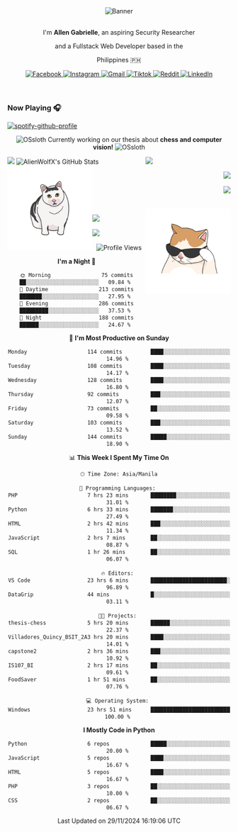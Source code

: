 <!-- AlienWolfX -->
<div align="center">
  <div>
    <!-- ME -->
    <img src="assets/banner.png" alt="Banner" />
    <div>
      <br />
      <p>I'm <b>Allen Gabrielle</b>, an aspiring Security Researcher</p>
      <p>and a Fullstack Web Developer based in the</p>
      <p>Philippines 🇵🇭</p>
    </div>
    <!-- Start Socials -->
    <div style="gap: 4px; align-items: center; margin-top: 10px">
      <a href="https://www.facebook.com/cruizallen">
        <img src="https://img.shields.io/badge/Facebook-blue?logo=facebook" alt="Facebook">
      </a>
      <a href="https://www.instagram.com/cruizallen">
        <img src="https://img.shields.io/badge/Instagram-purple?logo=instagram" alt="Instagram">
      </a>
      <a href="mailto:allengabrielle.cruiz@carsu.edu.ph">
        <img src="https://img.shields.io/badge/Gmail-white?logo=gmail" alt="Gmail">
      </a>
      <a href="https://www.tiktok.com/@cruizallen">
        <img src="https://img.shields.io/badge/Tiktok-black?logo=tiktok" alt="Tiktok">
      </a>
      <a href="https://www.reddit.com/user/AlienWolfX05">
        <img src="https://img.shields.io/badge/Reddit-white?logo=reddit" alt="Reddit">
      </a>
      <a href="https://www.linkedin.com/in/cruizallen">
        <img src="https://img.shields.io/badge/LinkedIn-blue?logo=linkedin" alt="LinkedIn">
      </a>
    </div>
    <!-- End Socials -->
  </div>
</div>

<br />
<br />

### Now Playing 🎧

<div align="left">

[![spotify-github-profile](https://spotify-github-profile.kittinanx.com/api/view?uid=eui8z7q3mzgrl6ogni10r05f6&cover_image=true&theme=novatorem&show_offline=true&background_color=121212&interchange=false&bar_color=53b14f&bar_color_cover=false)](https://spotify-github-profile.kittinanx.com/api/view?uid=eui8z7q3mzgrl6ogni10r05f6&redirect=true)

</div>

<div align="center">

![OSsloth](https://git.io/OSsloth) Currently working on our thesis about **chess and computer vision!** ![OSsloth](https://git.io/OSsloth)

</div>

<img width="38%" align="right" src="https://i.ibb.co/NsqfLfK/AC-Logo-1.png"/> 

<img width="50%" src="https://github-stats-alpha.vercel.app/api?username=AlienWolfX&cc=151515&tc=fff&ic=0a6da4&bc=151515" />

<img width="50%" src="https://github-readme-streak-stats.herokuapp.com/?user=AlienWolfX&theme=dark&hide_border=true" alt="AlienWolfX's GitHub Stats" />

<br />

<img align="left" width="38%" src="assets/confused.png" />

<div align="right" >

<a href="https://github.com/AlienWolfX/thesis-chess"><img width="50%" src="https://github-readme-stats.vercel.app/api/pin/?username=alienwolfx&repo=thesis-chess&title_color=fff&icon_color=f9f9f9&text_color=9f9f9f&bg_color=151515" /></a>

<a href="https://github.com/AlienWolfX/UZ801-USB_MODEM"><img width="50%" src="https://github-readme-stats.vercel.app/api/pin/?username=alienwolfx&repo=UZ801-USB_MODEM&title_color=fff&icon_color=f9f9f9&text_color=9f9f9f&bg_color=151515" /></a>

</div>

<br />

<img width="38%" align="right" src="assets/meow.png"/> 

<a href="https://github.com/AlienWolfX/HandsomeMod-UZ801"><img width="50%" src="https://github-readme-stats.vercel.app/api/pin/?username=alienwolfx&repo=HandsomeMod-UZ801&title_color=fff&icon_color=f9f9f9&text_color=9f9f9f&bg_color=151515" /></a>

<a href="https://github.com/AlienWolfX/HMUF02-V05-USB_MODEM"><img width="50%" src="https://github-readme-stats.vercel.app/api/pin/?username=alienwolfx&repo=HMUF02-V05-USB_MODEM&title_color=fff&icon_color=f9f9f9&text_color=9f9f9f&bg_color=151515" /></a>

<div align="center">

<!--START_SECTION:waka-->
![Profile Views](http://img.shields.io/badge/Profile%20Views-3-blue)

**I'm a Night 🦉** 

```text
🌞 Morning                75 commits          ██░░░░░░░░░░░░░░░░░░░░░░░   09.84 % 
🌆 Daytime                213 commits         ███████░░░░░░░░░░░░░░░░░░   27.95 % 
🌃 Evening                286 commits         █████████░░░░░░░░░░░░░░░░   37.53 % 
🌙 Night                  188 commits         ██████░░░░░░░░░░░░░░░░░░░   24.67 % 
```
📅 **I'm Most Productive on Sunday** 

```text
Monday                   114 commits         ████░░░░░░░░░░░░░░░░░░░░░   14.96 % 
Tuesday                  108 commits         ████░░░░░░░░░░░░░░░░░░░░░   14.17 % 
Wednesday                128 commits         ████░░░░░░░░░░░░░░░░░░░░░   16.80 % 
Thursday                 92 commits          ███░░░░░░░░░░░░░░░░░░░░░░   12.07 % 
Friday                   73 commits          ██░░░░░░░░░░░░░░░░░░░░░░░   09.58 % 
Saturday                 103 commits         ███░░░░░░░░░░░░░░░░░░░░░░   13.52 % 
Sunday                   144 commits         █████░░░░░░░░░░░░░░░░░░░░   18.90 % 
```


📊 **This Week I Spent My Time On** 

```text
🕑︎ Time Zone: Asia/Manila

💬 Programming Languages: 
PHP                      7 hrs 23 mins       ████████░░░░░░░░░░░░░░░░░   31.01 % 
Python                   6 hrs 33 mins       ███████░░░░░░░░░░░░░░░░░░   27.49 % 
HTML                     2 hrs 42 mins       ███░░░░░░░░░░░░░░░░░░░░░░   11.34 % 
JavaScript               2 hrs 7 mins        ██░░░░░░░░░░░░░░░░░░░░░░░   08.87 % 
SQL                      1 hr 26 mins        ██░░░░░░░░░░░░░░░░░░░░░░░   06.07 % 

🔥 Editors: 
VS Code                  23 hrs 6 mins       ████████████████████████░   96.89 % 
DataGrip                 44 mins             █░░░░░░░░░░░░░░░░░░░░░░░░   03.11 % 

🐱‍💻 Projects: 
thesis-chess             5 hrs 20 mins       ██████░░░░░░░░░░░░░░░░░░░   22.37 % 
Villadores_Quincy_BSIT_2A3 hrs 20 mins       ████░░░░░░░░░░░░░░░░░░░░░   14.01 % 
capstone2                2 hrs 36 mins       ███░░░░░░░░░░░░░░░░░░░░░░   10.92 % 
IS107_BI                 2 hrs 17 mins       ██░░░░░░░░░░░░░░░░░░░░░░░   09.61 % 
FoodSaver                1 hr 51 mins        ██░░░░░░░░░░░░░░░░░░░░░░░   07.76 % 

💻 Operating System: 
Windows                  23 hrs 51 mins      █████████████████████████   100.00 % 
```

**I Mostly Code in Python** 

```text
Python                   6 repos             █████░░░░░░░░░░░░░░░░░░░░   20.00 % 
JavaScript               5 repos             ████░░░░░░░░░░░░░░░░░░░░░   16.67 % 
HTML                     5 repos             ████░░░░░░░░░░░░░░░░░░░░░   16.67 % 
PHP                      3 repos             ██░░░░░░░░░░░░░░░░░░░░░░░   10.00 % 
CSS                      2 repos             ██░░░░░░░░░░░░░░░░░░░░░░░   06.67 % 
```




 Last Updated on 29/11/2024 16:19:06 UTC
<!--END_SECTION:waka-->

</div>
